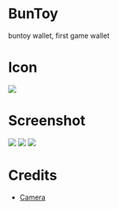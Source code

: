 # BunToy
buntoy wallet, first game wallet

# Icon
![](https://github.com/crybobo/BunToy/blob/master/screenshot/icon.png)

# Screenshot
![](https://github.com/crybobo/BunToy/blob/master/screenshot/index.png )
![](https://github.com/crybobo/BunToy/blob/master/screenshot/wallet.jpg)
![](https://github.com/crybobo/BunToy/blob/master/screenshot/me.jpg)


# Credits
- [Camera](https://github.com/crybobo/Camera)
